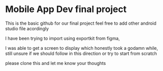 # Mobile App Dev final project


This is the basic github for our final project feel free to add other android studio file acordingly

I have been trying to import using exportkit from figma,

I was able to get a screen to display which honestly took a godamn while, still unsure if we should follow in this direction or try to start from scratch

please clone this and let me know your thoughts
